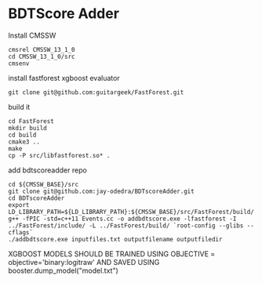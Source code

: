 # BDTScore Adder
Install CMSSW
```
cmsrel CMSSW_13_1_0
cd CMSSW_13_1_0/src
cmsenv
```
install fastforest xgboost evaluator
```
git clone git@github.com:guitargeek/FastForest.git
```
build it
```
cd FastForest
mkdir build
cd build
cmake3 ..
make
cp -P src/libfastforest.so* .
```
add bdtscoreadder repo

```
cd ${CMSSW_BASE}/src
git clone git@github.com:jay-odedra/BDTscoreAdder.git
cd BDTscoreAdder
export LD_LIBRARY_PATH=${LD_LIBRARY_PATH}:${CMSSW_BASE}/src/FastForest/build/
g++ -fPIC -std=c++11 Events.cc -o addbdtscore.exe -lfastforest -I ../FastForest/include/ -L ../FastForest/build/ `root-config --glibs --cflags`
./addbdtscore.exe inputfiles.txt outputfilename outputfiledir
```
XGBOOST MODELS SHOULD BE TRAINED USING OBJECTIVE = objective='binary:logitraw' AND SAVED USING booster.dump_model("model.txt")